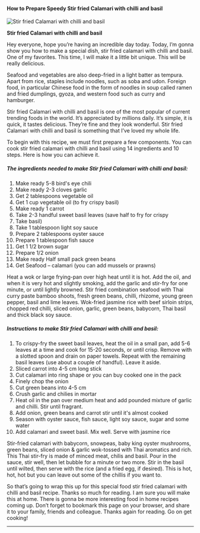             

#### How to Prepare Speedy Stir fried Calamari with chilli and basil

![Stir fried Calamari with chilli and basil](https://img-global.cpcdn.com/recipes/31bf44e49cc0c8d1/751x532cq70/stir-fried-calamari-with-chilli-and-basil-recipe-main-photo.jpg)

**Stir fried Calamari with chilli and basil**

Hey everyone, hope you’re having an incredible day today. Today, I’m gonna show you how to make a special dish, stir fried calamari with chilli and basil. One of my favorites. This time, I will make it a little bit unique. This will be really delicious.

Seafood and vegetables are also deep-fried in a light batter as tempura. Apart from rice, staples include noodles, such as soba and udon. Foreign food, in particular Chinese food in the form of noodles in soup called ramen and fried dumplings, gyoza, and western food such as curry and hamburger.

Stir fried Calamari with chilli and basil is one of the most popular of current trending foods in the world. It’s appreciated by millions daily. It’s simple, it is quick, it tastes delicious. They’re fine and they look wonderful. Stir fried Calamari with chilli and basil is something that I’ve loved my whole life.

To begin with this recipe, we must first prepare a few components. You can cook stir fried calamari with chilli and basil using 14 ingredients and 10 steps. Here is how you can achieve it.

##### The ingredients needed to make Stir fried Calamari with chilli and basil:

1.  Make ready 5-8 bird's eye chili
2.  Make ready 2-3 cloves garlic
3.  Get 2 tablespoons vegetable oil
4.  Get 1 cup vegetable oil (to fry crispy basil)
5.  Make ready 1 carrot
6.  Take 2-3 handful sweet basil leaves (save half to fry for crispy
7.  Take basil)
8.  Take 1 tablespoon light soy sauce
9.  Prepare 2 tablespoons oyster sauce
10.  Prepare 1 tablespoon fish sauce
11.  Get 1 1/2 brown sugar
12.  Prepare 1/2 onion
13.  Make ready Half small pack green beans
14.  Get Seafood – calamari (you can add mussels or prawns)

Heat a wok or large frying-pan over high heat until it is hot. Add the oil, and when it is very hot and slightly smoking, add the garlic and stir-fry for one minute, or until lightly browned. Stir fried combination seafood with Thai curry paste bamboo shoots, fresh green beans, chilli, rhizome, young green pepper, basil and lime leaves. Wok-fried jasmine rice with beef sirloin strips, chopped red chilli, sliced onion, garlic, green beans, babycorn, Thai basil and thick black soy sauce.

##### Instructions to make Stir fried Calamari with chilli and basil:

1.  To crispy-fry the sweet basil leaves, heat the oil in a small pan, add 5-6 leaves at a time and cook for 15-20 seconds, or until crisp. Remove with a slotted spoon and drain on paper towels. Repeat with the remaining basil leaves (use about a couple of handful). Leave it aside.
2.  Sliced carrot into 4-5 cm long stick
3.  Cut calamari into ring shape or you can buy cooked one in the pack
4.  Finely chop the onion
5.  Cut green beans into 4-5 cm
6.  Crush garlic and chilies in mortar
7.  Heat oil in the pan over medium heat and add pounded mixture of garlic and chilli. Stir until fragrant.
8.  Add onion, green beans and carrot stir until it's almost cooked
9.  Season with oyster sauce, fish sauce, light soy sauce, sugar and some water
10.  Add calamari and sweet basil. Mix well. Serve with jasmine rice

Stir-fried calamari with babycorn, snowpeas, baby king oyster mushrooms, green beans, sliced onion & garlic wok-tossed with Thai aromatics and rich. This Thai stir-fry is made of minced meat, chilis and basil. Pour in the sauce, stir well, then let bubble for a minute or two more. Stir in the basil until wilted, then serve with the rice (and a fried egg, if desired). This is hot, hot, hot but you can leave out some of the chillis if you want to.

So that’s going to wrap this up for this special food stir fried calamari with chilli and basil recipe. Thanks so much for reading. I am sure you will make this at home. There is gonna be more interesting food in home recipes coming up. Don’t forget to bookmark this page on your browser, and share it to your family, friends and colleague. Thanks again for reading. Go on get cooking!

* * *